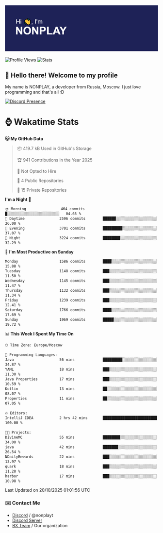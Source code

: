 ![Discord Presence](./header.png)
<br></br>
![Profile Views](https://komarev.com/ghpvc/?username=NONPLAYT&color=blue&style=for-the-badge)
![Stats](https://img.shields.io/badge/0%25-OPTIMIZED-orange?style=for-the-badge)


## :wave: Hello there! Welcome to my profile

My name is NONPLAY, a developer from Russia, Moscow. I just love programming and that's all :D

[![Discord Presence](https://lanyard.cnrad.dev/api/597087584090587177?showDisplayName=true)](https://discord.com/users/597087584090587177) 

# ⌚ Wakatime Stats

<!--START_SECTION:waka-->
**🐱 My GitHub Data** 

> 📦 419.7 kB Used in GitHub's Storage 
 > 
> 🏆 941 Contributions in the Year 2025
 > 
> 🚫 Not Opted to Hire
 > 
> 📜 4 Public Repositories 
 > 
> 🔑 15 Private Repositories 
 > 
**I'm a Night 🦉** 

```text
🌞 Morning                464 commits         █░░░░░░░░░░░░░░░░░░░░░░░░   04.65 % 
🌆 Daytime                2596 commits        ██████░░░░░░░░░░░░░░░░░░░   26.00 % 
🌃 Evening                3701 commits        █████████░░░░░░░░░░░░░░░░   37.07 % 
🌙 Night                  3224 commits        ████████░░░░░░░░░░░░░░░░░   32.29 % 
```
📅 **I'm Most Productive on Sunday** 

```text
Monday                   1586 commits        ████░░░░░░░░░░░░░░░░░░░░░   15.88 % 
Tuesday                  1148 commits        ███░░░░░░░░░░░░░░░░░░░░░░   11.50 % 
Wednesday                1145 commits        ███░░░░░░░░░░░░░░░░░░░░░░   11.47 % 
Thursday                 1132 commits        ███░░░░░░░░░░░░░░░░░░░░░░   11.34 % 
Friday                   1239 commits        ███░░░░░░░░░░░░░░░░░░░░░░   12.41 % 
Saturday                 1766 commits        ████░░░░░░░░░░░░░░░░░░░░░   17.69 % 
Sunday                   1969 commits        █████░░░░░░░░░░░░░░░░░░░░   19.72 % 
```


📊 **This Week I Spent My Time On** 

```text
🕑︎ Time Zone: Europe/Moscow

💬 Programming Languages: 
Java                     56 mins             █████████░░░░░░░░░░░░░░░░   34.87 % 
YAML                     18 mins             ███░░░░░░░░░░░░░░░░░░░░░░   11.30 % 
Java Properties          17 mins             ███░░░░░░░░░░░░░░░░░░░░░░   10.59 % 
Kotlin                   13 mins             ██░░░░░░░░░░░░░░░░░░░░░░░   08.07 % 
Properties               11 mins             ██░░░░░░░░░░░░░░░░░░░░░░░   07.05 % 

🔥 Editors: 
IntelliJ IDEA            2 hrs 42 mins       █████████████████████████   100.00 % 

🐱‍💻 Projects: 
DivineMC                 55 mins             ████████░░░░░░░░░░░░░░░░░   34.00 % 
java                     42 mins             ███████░░░░░░░░░░░░░░░░░░   26.54 % 
NDailyRewards            22 mins             ███░░░░░░░░░░░░░░░░░░░░░░   13.97 % 
quark                    18 mins             ███░░░░░░░░░░░░░░░░░░░░░░   11.28 % 
harbor                   17 mins             ███░░░░░░░░░░░░░░░░░░░░░░   10.98 % 
```


 Last Updated on 20/10/2025 01:01:56 UTC
<!--END_SECTION:waka-->

### ✉️ Contact Me

- [Discord](https://discord.com/users/597087584090587177) / @nonplayt
- [Discord Server](https://discord.gg/qNyybSSPm5)
- [BX Team](https://github.com/BX-Team) / Our organization
